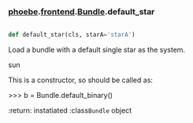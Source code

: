 ### [phoebe](phoebe.md).[frontend](phoebe.frontend.md).[Bundle](phoebe.frontend.Bundle.md).default_star

```py

def default_star(cls, starA='starA')

```



Load a bundle with a default single star as the system.

sun

This is a constructor, so should be called as:

&gt;&gt;&gt; b = Bundle.default_binary()

:return: instatiated :class`Bundle` object

